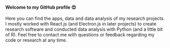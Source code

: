 #### Welcome to my GitHub profile :blush:

Here you can find the apps, data and data analysis of my research projects. I mostly worked with React.js (and Electron.js in later projects) to create research software and conducted data analysis with Python (and a little bit of R). Feel free to contact me with questions or feedback regarding my code or research at any time. 

<!--
**Freihaut/Freihaut** is a ✨ _special_ ✨ repository because its `README.md` (this file) appears on your GitHub profile.

Here are some ideas to get you started:

- 🔭 I’m currently working on ...
- 🌱 I’m currently learning ...
- 👯 I’m looking to collaborate on ...
- 🤔 I’m looking for help with ...
- 💬 Ask me about ...
- 📫 How to reach me: ...
- 😄 Pronouns: ...
- ⚡ Fun fact: ...
-->
